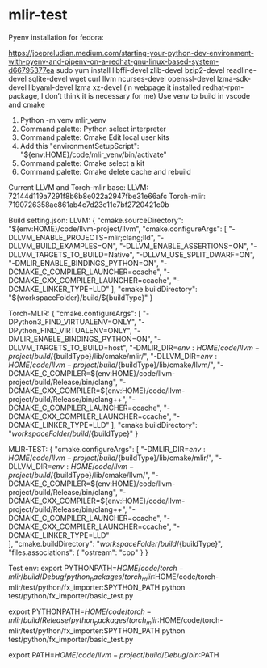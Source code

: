# mlir-test

Pyenv installation for fedora:

https://joepreludian.medium.com/starting-your-python-dev-environment-with-pyenv-and-pipenv-on-a-redhat-gnu-linux-based-system-d66795377ea 
sudo yum install libffi-devel zlib-devel bzip2-devel readline-devel sqlite-devel wget curl llvm ncurses-devel openssl-devel lzma-sdk-devel libyaml-devel lzma xz-devel (in webpage it installed redhat-rpm- package, I don’t think it is necessary for me)
Use venv to build in vscode and cmake
1.	Python -m venv mlir_venv
2.	Command palette: Python select interpreter
3.	Command palette: Cmake Edit local user kits
4.	Add this "environmentSetupScript": "${env:HOME}/code/mlir_venv/bin/activate"
5.	Command palette: Cmake select a kit
6.	Command palette: Cmake delete cache and rebuild

Current LLVM and Torch-mlir base:
LLVM: 72144d119a7291f8b6b8e022a2947fbe31e66afc
Torch-mlir: 7190726358ae861ab4c7d23e11e7bf2720421c0b

Build setting.json:
LLVM:
{
    "cmake.sourceDirectory": "${env:HOME}/code/llvm-project/llvm",
    "cmake.configureArgs": [
        "-DLLVM_ENABLE_PROJECTS=mlir;clang;lld",
        "-DLLVM_BUILD_EXAMPLES=ON",
        "-DLLVM_ENABLE_ASSERTIONS=ON",
        "-DLLVM_TARGETS_TO_BUILD=Native",
        "-DLLVM_USE_SPLIT_DWARF=ON",
        "-DMLIR_ENABLE_BINDINGS_PYTHON=ON",
        "-DCMAKE_C_COMPILER_LAUNCHER=ccache",
        "-DCMAKE_CXX_COMPILER_LAUNCHER=ccache",
        "-DCMAKE_LINKER_TYPE=LLD"                
    ],
    "cmake.buildDirectory": "${workspaceFolder}/build/${buildType}"
}


Torch-MLIR:
{
    "cmake.configureArgs": [
        "-DPython3_FIND_VIRTUALENV=ONLY",
        "-DPython_FIND_VIRTUALENV=ONLY",
        "-DMLIR_ENABLE_BINDINGS_PYTHON=ON",
        "-DLLVM_TARGETS_TO_BUILD=host",
        "-DMLIR_DIR=${env:HOME}/code/llvm-project/build/${buildType}/lib/cmake/mlir/",
        "-DLLVM_DIR=${env:HOME}/code/llvm-project/build/${buildType}/lib/cmake/llvm/",
        "-DCMAKE_C_COMPILER=${env:HOME}/code/llvm-project/build/Release/bin/clang",
        "-DCMAKE_CXX_COMPILER=${env:HOME}/code/llvm-project/build/Release/bin/clang++",
        "-DCMAKE_C_COMPILER_LAUNCHER=ccache",
        "-DCMAKE_CXX_COMPILER_LAUNCHER=ccache",
        "-DCMAKE_LINKER_TYPE=LLD"
    ],
    "cmake.buildDirectory": "${workspaceFolder}/build/${buildType}"
}


MLIR-TEST:
{
    "cmake.configureArgs": [
        "-DMLIR_DIR=${env:HOME}/code/llvm-project/build/${buildType}/lib/cmake/mlir/",
        "-DLLVM_DIR=${env:HOME}/code/llvm-project/build/${buildType}/lib/cmake/llvm/",
        "-DCMAKE_C_COMPILER=${env:HOME}/code/llvm-project/build/Release/bin/clang",
        "-DCMAKE_CXX_COMPILER=${env:HOME}/code/llvm-project/build/Release/bin/clang++",
        "-DCMAKE_C_COMPILER_LAUNCHER=ccache",
        "-DCMAKE_CXX_COMPILER_LAUNCHER=ccache",
        "-DCMAKE_LINKER_TYPE=LLD"     
    ],
    "cmake.buildDirectory": "${workspaceFolder}/build/${buildType}",
    "files.associations": {
        "ostream": "cpp"
    }
}


Test env:
export PYTHONPATH=$HOME/code/torch-mlir/build/Debug/python_packages/torch_mlir:$HOME/code/torch-mlir/test/python/fx_importer:$PYTHON_PATH
python test/python/fx_importer/basic_test.py


export PYTHONPATH=$HOME/code/torch-mlir/build/Release/python_packages/torch_mlir:$HOME/code/torch-mlir/test/python/fx_importer:$PYTHON_PATH
python test/python/fx_importer/basic_test.py


export PATH=$HOME/code/llvm-project/build/Debug/bin:$PATH 
